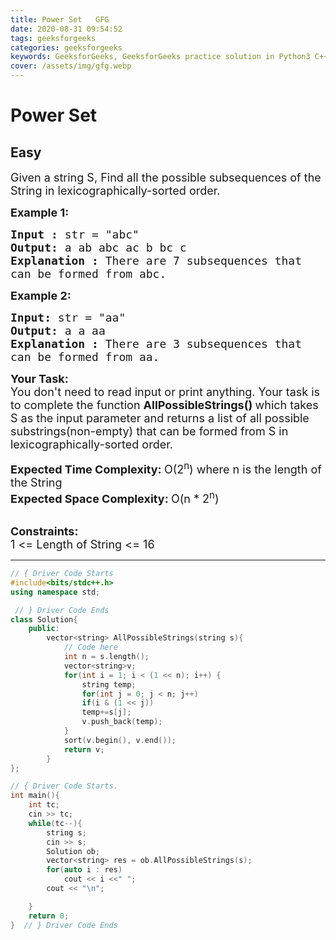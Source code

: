 ```yaml
---
title: Power Set   GFG
date: 2020-08-31 09:54:52
tags: geeksforgeeks
categories: geeksforgeeks
keywords: GeeksforGeeks, GeeksforGeeks practice solution in Python3 C++ Java, Power Set - GFG solution
cover: /assets/img/gfg.webp
---
```



# Power Set
## Easy 
<div class="problem-statement">
                <p></p><p><span style="font-size:18px">Given a string S, Find&nbsp;all the possible subsequences&nbsp;of the String in lexicographically-sorted order.</span></p>

<p><span style="font-size:18px"><strong>Example 1:</strong></span></p>

<pre><span style="font-size:18px"><strong>Input : </strong>str = "abc"
<strong>Output: </strong>a ab abc ac b bc c
<strong>Explanation : </strong>There are 7 subsequences that 
can be formed from abc.</span>
</pre>

<p><span style="font-size:18px"><strong>Example 2:</strong></span></p>

<pre><span style="font-size:18px"><strong>Input: </strong>str = "aa"
<strong>Output: </strong>a a aa
<strong>Explanation : </strong>There are 3 subsequences that 
can be formed from aa.</span>
</pre>

<p><span style="font-size:18px"><strong>Your Task:</strong><br>
You don't need to read input or print anything.&nbsp;</span><span style="font-size:18px">Your task is to complete the function&nbsp;<strong>AllPossibleStrings()&nbsp;</strong>which takes S as the input parameter and returns a list of all possible substrings(non-empty) that can be formed from S in lexicographically-sorted order.</span></p>

<p><span style="font-size:18px"><strong>Expected Time Complexity:&nbsp;</strong>O(2<sup>n</sup>) where n is the length of the String<br>
<strong>Expected Space Complexity:&nbsp;</strong>O(n * 2<sup>n</sup>)</span><br>
&nbsp;</p>

<p><strong><span style="font-size:18px">Constraints:&nbsp;</span></strong><br>
<span style="font-size:18px">1 &lt;= Length of String &lt;= 16</span></p>
 <p></p>
            </div>

---




```cpp
// { Driver Code Starts
#include<bits/stdc++.h>
using namespace std;

 // } Driver Code Ends
class Solution{
	public:
		vector<string> AllPossibleStrings(string s){
		    // Code here
		    int n = s.length();
		    vector<string>v;
		    for(int i = 1; i < (1 << n); i++) {
		        string temp;
		        for(int j = 0; j < n; j++)
		        if(i & (1 << j))
		        temp+=s[j];
		        v.push_back(temp);
		    }
		    sort(v.begin(), v.end());
		    return v;
		}
};

// { Driver Code Starts.
int main(){
	int tc;
	cin >> tc;
	while(tc--){
		string s;
		cin >> s;
		Solution ob;
		vector<string> res = ob.AllPossibleStrings(s);
		for(auto i : res)
			cout << i <<" ";
		cout << "\n";

	}
	return 0;
}  // } Driver Code Ends
```
